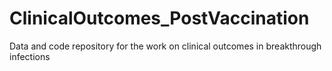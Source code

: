 # ClinicalOutcomes_PostVaccination
Data and code repository for the work on clinical outcomes in breakthrough infections
